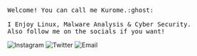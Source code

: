 <samp>
Welcome! You can call me Kurome.:ghost:
<br><br>
  I Enjoy Linux, Malware Analysis & Cyber Security.
  <br>
  Also follow me on the socials if you want!
<br>
</samp>

![Instagram](https://img.shields.io/badge/Instagram-0xkurome.offical-cyan) ![Twitter](https://img.shields.io/badge/Twitter-0xkurome-cyan) ![Email](https://img.shields.io/badge/Email-0xkurome-cyan) 















<!--
**0xkurome/0xkurome** is a ✨ _special_ ✨ repository because its `README.md` (this file) appears on your GitHub profile.

Here are some ideas to get you started:

- 🔭 I’m currently working on ...
- 🌱 I’m currently learning ...
- 👯 I’m looking to collaborate on ...
- 🤔 I’m looking for help with ...
- 💬 Ask me about ...
- 📫 How to reach me: ...
- 😄 Pronouns: ...
- ⚡ Fun fact: ...
-->
